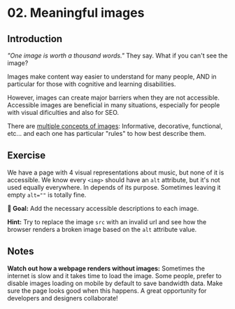 # 02. Meaningful images

## Introduction

_"One image is worth a thousand words."_ They say. What if you can't see the image?

Images make content way easier to understand for many people, AND in particular for those with cognitive and learning disabilities.

However, images can create major barriers when they are not accessible. Accessible images are beneficial in many situations, especially for people with visual dificulties and also for SEO.

There are [multiple concepts of images](https://www.w3.org/WAI/tutorials/images): Informative, decorative, functional, etc... and each one has particular "rules" to how best describe them.

## Exercise

We have a page with 4 visual representations about music, but none of it is accessible.
We know every `<img>` should have an `alt` attribute, but it's not used equally everywhere. In depends of its purpose. Sometimes leaving it empty `alt=""` is totally fine.

**🎯 Goal:** Add the necessary accessible descriptions to each image.

**Hint:** Try to replace the image `src` with an invalid url and see how the browser renders a broken image based on the `alt` attribute value.

## Notes

**Watch out how a webpage renders without images:** Sometimes the internet is slow and it takes time to load the image. Some people, prefer to disable images loading on mobile by default to save bandwidth data. Make sure the page looks good when this happens. A great opportunity for developers and designers collaborate!
